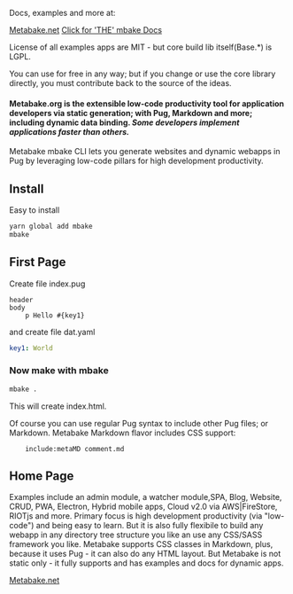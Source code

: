 
Docs, examples and more at:

[Metabake.net](http://www.metabake.net)
[Click for 'THE' mbake Docs](http://doc.metabake.org/mbake/)

License of all examples apps are MIT - but core build lib itself(Base.*) is LGPL.

You can use for free in any way; but if you change or use the core library directly, you must contribute back to the source of the ideas.

#### Metabake.org is the extensible low-code productivity tool for application developers via static generation; with Pug, Markdown and more; including dynamic data binding. *Some developers implement applications faster than others.*


Metabake mbake CLI lets you generate websites and dynamic webapps in Pug by leveraging low-code pillars for high development productivity.

## Install

Easy to install

```sh
yarn global add mbake
mbake
```

## First Page

Create file index.pug
```pug
header
body
    p Hello #{key1}
```
and create file dat.yaml
```yaml
key1: World
```

### Now make with mbake

```sh
mbake .
```

This will create index.html. 

Of course you can use regular Pug syntax to include other Pug files; or Markdown. Metabake Markdown flavor includes CSS support:
```pug
    include:metaMD comment.md
```

## Home Page

Examples include an admin module, a watcher module,SPA, Blog, Website, CRUD, PWA, Electron,  Hybrid mobile apps, Cloud v2.0 via AWS|FireStore, RIOTjs and more. 
Primary focus is high development productivity (via "low-code") and being easy to learn. But it is also fully flexibile to build any webapp in any directory tree structure you like an use any CSS/SASS framework you like.
Metabake supports CSS classes in Markdown, plus, because it uses Pug - it can also do any HTML layout. But Metabake is not static only - it fully supports and has examples and docs for dynamic apps.

[Metabake.net](http://www.metabake.net)
